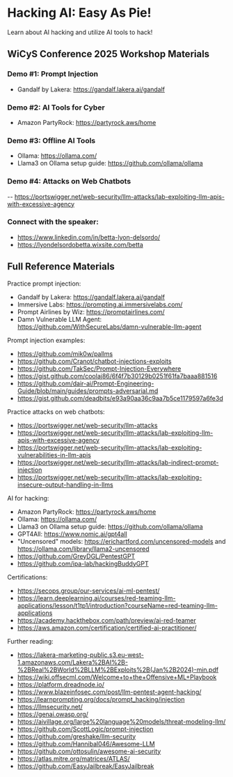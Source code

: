 # Hacking AI: Easy As Pie!
Learn about AI hacking and utilize AI tools to hack!

## WiCyS Conference 2025 Workshop Materials

### Demo #1: Prompt Injection
- Gandalf by Lakera: https://gandalf.lakera.ai/gandalf

### Demo #2: AI Tools for Cyber
- Amazon PartyRock: https://partyrock.aws/home

### Demo #3: Offline AI Tools
- Ollama: https://ollama.com/
- Llama3 on Ollama setup guide: https://github.com/ollama/ollama

### Demo #4: Attacks on Web Chatbots
-- https://portswigger.net/web-security/llm-attacks/lab-exploiting-llm-apis-with-excessive-agency

### Connect with the speaker:
- https://www.linkedin.com/in/betta-lyon-delsordo/
- https://lyondelsordobetta.wixsite.com/betta

## Full Reference Materials

Practice prompt injection:
- Gandalf by Lakera: https://gandalf.lakera.ai/gandalf
- Immersive Labs: https://prompting.ai.immersivelabs.com/ 
- Prompt Airlines by Wiz: https://promptairlines.com/
- Damn Vulnerable LLM Agent: https://github.com/WithSecureLabs/damn-vulnerable-llm-agent 

Prompt injection examples:
- https://github.com/mik0w/pallms
- https://github.com/Cranot/chatbot-injections-exploits
- https://github.com/TakSec/Prompt-Injection-Everywhere
- https://gist.github.com/coolaj86/6f4f7b30129b0251f61fa7baaa881516
- https://github.com/dair-ai/Prompt-Engineering-Guide/blob/main/guides/prompts-adversarial.md
- https://gist.github.com/deadbits/e93a90aa36c9aa7b5ce1179597a6fe3d

Practice attacks on web chatbots:
- https://portswigger.net/web-security/llm-attacks
- https://portswigger.net/web-security/llm-attacks/lab-exploiting-llm-apis-with-excessive-agency
- https://portswigger.net/web-security/llm-attacks/lab-exploiting-vulnerabilities-in-llm-apis
- https://portswigger.net/web-security/llm-attacks/lab-indirect-prompt-injection
- https://portswigger.net/web-security/llm-attacks/lab-exploiting-insecure-output-handling-in-llms 

AI for hacking:
- Amazon PartyRock: https://partyrock.aws/home
- Ollama: https://ollama.com/
- Llama3 on Ollama setup guide: https://github.com/ollama/ollama
- GPT4All: https://www.nomic.ai/gpt4all
- "Uncensored" models: https://erichartford.com/uncensored-models and https://ollama.com/library/llama2-uncensored
- https://github.com/GreyDGL/PentestGPT
- https://github.com/ipa-lab/hackingBuddyGPT

Certifications:
- https://secops.group/our-services/ai-ml-pentest/
- https://learn.deeplearning.ai/courses/red-teaming-llm-applications/lesson/t1tp1/introduction?courseName=red-teaming-llm-applications
- https://academy.hackthebox.com/path/preview/ai-red-teamer
- https://aws.amazon.com/certification/certified-ai-practitioner/

Further reading:
- https://lakera-marketing-public.s3.eu-west-1.amazonaws.com/Lakera%2BAI%2B-%2BReal%2BWorld%2BLLM%2BExploits%2B(Jan%2B2024)-min.pdf
- https://wiki.offsecml.com/Welcome+to+the+Offensive+ML+Playbook
- https://platform.dreadnode.io/
- https://www.blazeinfosec.com/post/llm-pentest-agent-hacking/
- https://learnprompting.org/docs/prompt_hacking/injection
- https://llmsecurity.net/
- https://genai.owasp.org/
- https://aivillage.org/large%20language%20models/threat-modeling-llm/
- https://github.com/ScottLogic/prompt-injection
- https://github.com/greshake/llm-security
- https://github.com/Hannibal046/Awesome-LLM
- https://github.com/ottosulin/awesome-ai-security
- https://atlas.mitre.org/matrices/ATLAS/
- https://github.com/EasyJailbreak/EasyJailbreak



